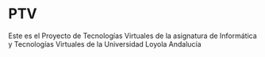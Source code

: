 # PTV
Este es el Proyecto de Tecnologías Virtuales de la asignatura de Informática y Tecnologías Virtuales de la Universidad Loyola Andalucía

